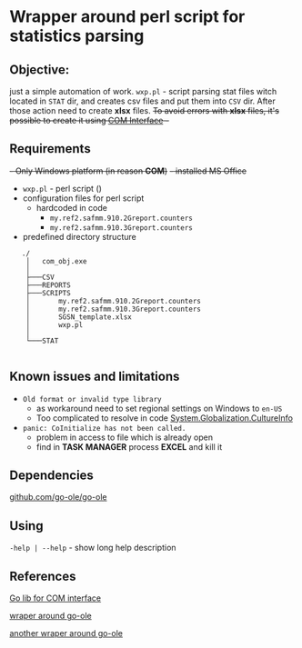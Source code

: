 # Wrapper around perl script for statistics parsing

## Objective:
just a simple automation of work. 
`wxp.pl` - script parsing stat files witch located in `STAT` dir, and creates csv files and put them into `CSV` dir.
After those action need to create **xlsx**  files. 
~~To avoid errors with **xlsx** files, it's possible to create it using [COM Interface](https://msdn.microsoft.com/en-us/library/windows/desktop/ff485850(v=vs.85).aspx) -~~

## Requirements
~~- Only Windows platform (in reason **COM**)~~
~~- installed MS Office~~
- `wxp.pl` - perl script ()
- configuration files for perl script 
    - hardcoded in code 
        - `my.ref2.safmm.910.2Greport.counters`
        - `my.ref2.safmm.910.3Greport.counters`
- predefined directory structure
```
   ./                                               
    │   com_obj.exe                                 
    │                                               
    ├───CSV                                         
    ├───REPORTS                                     
    ├───SCRIPTS                                     
    │       my.ref2.safmm.910.2Greport.counters     
    │       my.ref2.safmm.910.3Greport.counters     
    │       SGSN_template.xlsx                      
    │       wxp.pl                                  
    │                                               
    └───STAT                                        
                                                    
```
## Known issues and limitations
- `Old format or invalid type library`
    - as workaround need to set regional settings on Windows to `en-US`
    - Too complicated to resolve in code [System.Globalization.CultureInfo](https://github.com/go-ole/go-ole/issues/145)
- `panic: CoInitialize has not been called.`
    - problem in access to file which is already open
    - find in **TASK MANAGER** process **EXCEL** and kill it
## Dependencies
[github.com/go-ole/go-ole](https://github.com/go-ole/go-ole)

## Using
`-help | --help` - show long help description

## References
[Go lib for COM interface](https://github.com/go-ole/go-ole)

[wraper around go-ole](https://github.com/aswjh/excel)

[another wraper around go-ole](https://github.com/nivrrex/excel/blob/master/excel.go)

 